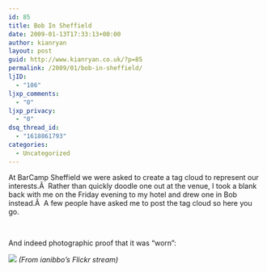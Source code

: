 ```yaml
---
id: 85
title: Bob In Sheffield
date: 2009-01-13T17:33:13+00:00
author: kianryan
layout: post
guid: http://www.kianryan.co.uk/?p=85
permalink: /2009/01/bob-in-sheffield/
ljID:
  - "106"
ljxp_comments:
  - "0"
ljxp_privacy:
  - "0"
dsq_thread_id:
  - "1618861793"
categories:
  - Uncategorized
---
```

At BarCamp Sheffield we were asked to create a tag cloud to represent our interests.Â  Rather than quickly doodle one out at the venue, I took a blank back with me on the Friday evening to my hotel and drew one in Bob instead.Â  A few people have asked me to post the tag cloud so here you go.

[<img class="alignnone size-medium wp-image-84" title="bob_sheffield" src="/assets/images/2009/01/bob_sheffield-300x298.jpg" alt=""   srcset="/assets/images/2009/01/bob_sheffield-300x298.jpg 300w, /assets/images/2009/01/bob_sheffield-150x150.jpg 150w" sizes="(max-width: 300px) 100vw, 300px" />](/assets/images/2009/01/bob_sheffield.jpg)

And indeed photographic proof that it was “worn”:

[![](http://farm4.static.flickr.com/3036/3070142766_b576617fde.jpg)](http://www.flickr.com/photos/ianibbo/3070142766/sizes/m/) _(From ianibbo’s Flickr stream)_